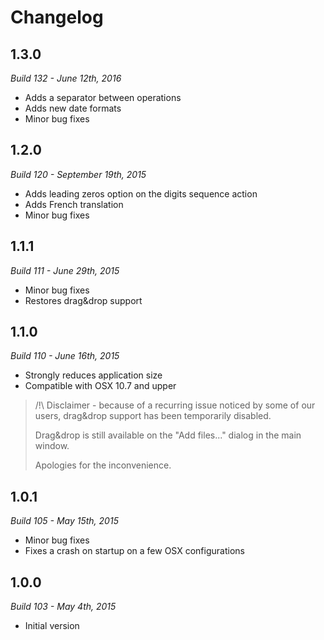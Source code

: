 # Changelog

## 1.3.0

*Build 132 - June 12th, 2016*

* Adds a separator between operations
* Adds new date formats
* Minor bug fixes

## 1.2.0

*Build 120 - September 19th, 2015*

* Adds leading zeros option on the digits sequence action
* Adds French translation
* Minor bug fixes

## 1.1.1

*Build 111 - June 29th, 2015*

* Minor bug fixes
* Restores drag&drop support

## 1.1.0

*Build 110 - June 16th, 2015*

* Strongly reduces application size
* Compatible with OSX 10.7 and upper

> /!\ Disclaimer - because of a recurring issue noticed by some of our users, drag&drop support has been temporarily disabled.
>
> Drag&drop is still available on the "Add files..." dialog in the main window.
>
> Apologies for the inconvenience.

## 1.0.1

*Build 105 - May 15th, 2015*

* Minor bug fixes
* Fixes a crash on startup on a few OSX configurations

## 1.0.0

*Build 103 - May 4th, 2015*

* Initial version
